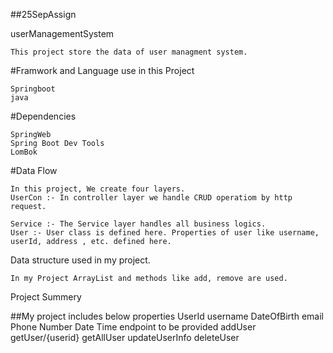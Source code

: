 ##25SepAssign

userManagementSystem

    This project store the data of user managment system.

#Framwork and Language use in this Project

    Springboot
    java

#Dependencies

    SpringWeb
    Spring Boot Dev Tools
    LomBok

#Data Flow

    In this project, We create four layers.
    UserCon :- In controller layer we handle CRUD operatiom by http request.
    
    Service :- The Service layer handles all business logics.
    User :- User class is defined here. Properties of user like username, userId, address , etc. defined here.

Data structure used in my project.

    In my Project ArrayList and methods like add, remove are used.

Project Summery

##My project includes below properties
UserId
username
DateOfBirth
email
Phone Number
Date 
Time
endpoint to be provided 
addUser 
getUser/{userid}
getAllUser
updateUserInfo
deleteUser

